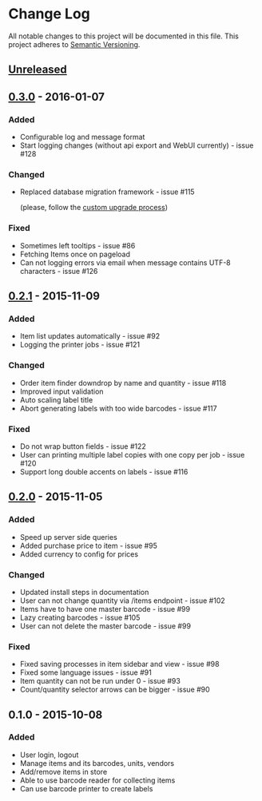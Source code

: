 # Change Log
All notable changes to this project will be documented in this file.
This project adheres to [Semantic Versioning](http://semver.org/).


## [Unreleased][unreleased]


## [0.3.0] - 2016-01-07
### Added
- Configurable log and message format
- Start logging changes (without api export and WebUI currently) - issue #128

### Changed
- Replaced database migration framework - issue #115

    (please, follow the [custom upgrade process](http://storekeeper.readthedocs.org/en/v0.3.0/upgrade.html#upgrade-from-v0-2-1-to-v0-3-0))

### Fixed
- Sometimes left tooltips - issue #86
- Fetching Items once on pageload
- Can not logging errors via email when message contains UTF-8 characters - issue #126


## [0.2.1] - 2015-11-09
### Added
- Item list updates automatically - issue #92
- Logging the printer jobs - issue #121

### Changed
- Order item finder downdrop by name and quantity - issue #118
- Improved input validation
- Auto scaling label title
- Abort generating labels with too wide barcodes - issue #117

### Fixed
- Do not wrap button fields - issue #122
- User can printing multiple label copies with one copy per job - issue #120
- Support long double accents on labels - issue #116


## [0.2.0] - 2015-11-05
### Added
- Speed up server side queries
- Added purchase price to item - issue #95
- Added currency to config for prices

### Changed
- Updated install steps in documentation
- User can not change quantity via /items endpoint - issue #102
- Items have to have one master barcode - issue #99
- Lazy creating barcodes - issue #105
- User can not delete the master barcode - issue #99

### Fixed
- Fixed saving processes in item sidebar and view - issue #98
- Fixed some language issues - issue #91
- Item quantity can not be run under 0 - issue #93
- Count/quantity selector arrows can be bigger - issue #90


## 0.1.0 - 2015-10-08
### Added
- User login, logout
- Manage items and its barcodes, units, vendors
- Add/remove items in store
- Able to use barcode reader for collecting items
- Can use barcode printer to create labels


[unreleased]: https://github.com/andras-tim/StoreKeeper/compare/v0.3.0...HEAD
[0.3.0]: https://github.com/andras-tim/StoreKeeper/compare/v0.2.1...v0.3.0
[0.2.1]: https://github.com/andras-tim/StoreKeeper/compare/v0.2.0...v0.2.1
[0.2.0]: https://github.com/andras-tim/StoreKeeper/compare/v0.1.0...v0.2.0

